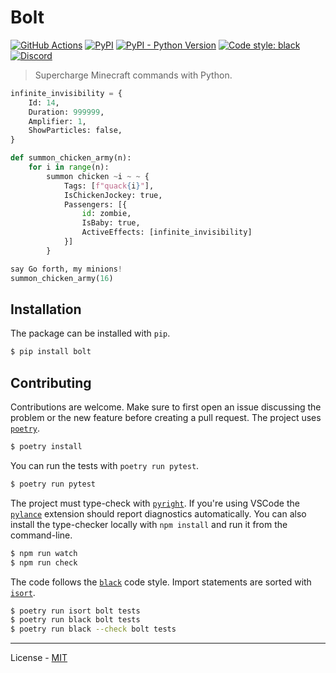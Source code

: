 # Bolt

[![GitHub Actions](https://github.com/mcbeet/bolt/workflows/CI/badge.svg)](https://github.com/mcbeet/bolt/actions)
[![PyPI](https://img.shields.io/pypi/v/bolt.svg)](https://pypi.org/project/bolt/)
[![PyPI - Python Version](https://img.shields.io/pypi/pyversions/bolt.svg)](https://pypi.org/project/bolt/)
[![Code style: black](https://img.shields.io/badge/code%20style-black-000000.svg)](https://github.com/ambv/black)
[![Discord](https://img.shields.io/discord/900530660677156924?color=7289DA&label=discord&logo=discord&logoColor=fff)](https://discord.gg/98MdSGMm8j)

> Supercharge Minecraft commands with Python.

```python
infinite_invisibility = {
    Id: 14,
    Duration: 999999,
    Amplifier: 1,
    ShowParticles: false,
}

def summon_chicken_army(n):
    for i in range(n):
        summon chicken ~i ~ ~ {
            Tags: [f"quack{i}"],
            IsChickenJockey: true,
            Passengers: [{
                id: zombie,
                IsBaby: true,
                ActiveEffects: [infinite_invisibility]
            }]
        }

say Go forth, my minions!
summon_chicken_army(16)
```

## Installation

The package can be installed with `pip`.

```bash
$ pip install bolt
```

## Contributing

Contributions are welcome. Make sure to first open an issue discussing the problem or the new feature before creating a pull request. The project uses [`poetry`](https://python-poetry.org/).

```bash
$ poetry install
```

You can run the tests with `poetry run pytest`.

```bash
$ poetry run pytest
```

The project must type-check with [`pyright`](https://github.com/microsoft/pyright). If you're using VSCode the [`pylance`](https://marketplace.visualstudio.com/items?itemName=ms-python.vscode-pylance) extension should report diagnostics automatically. You can also install the type-checker locally with `npm install` and run it from the command-line.

```bash
$ npm run watch
$ npm run check
```

The code follows the [`black`](https://github.com/psf/black) code style. Import statements are sorted with [`isort`](https://pycqa.github.io/isort/).

```bash
$ poetry run isort bolt tests
$ poetry run black bolt tests
$ poetry run black --check bolt tests
```

---

License - [MIT](https://github.com/mcbeet/bolt/blob/main/LICENSE)
